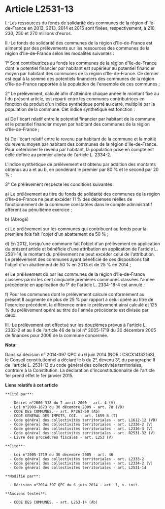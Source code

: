 # Article L2531-13

I.-Les ressources du fonds de solidarité des communes de la région d'Ile-de-France en 2012, 2013, 2014 et 2015 sont fixées,
respectivement, à 210, 230, 250 et 270 millions d'euros. 

II.-Le fonds de solidarité des communes de la région d'Ile-de-France est alimenté par des prélèvements sur les ressources des
communes de la région d'Ile-de-France selon les modalités suivantes : 

1° Sont contributrices au fonds les communes de la région d'Ile-de-France dont le potentiel financier par habitant est
supérieur au potentiel financier moyen par habitant des communes de la région d'Ile-de-France. Ce dernier est égal à la somme
des potentiels financiers des communes de la région d'Ile-de-France rapportée à la population de l'ensemble de ces
communes ; 

2° Le prélèvement, calculé afin d'atteindre chaque année le montant fixé au I du présent article, est réparti entre les
communes contributrices en fonction du produit d'un indice synthétique porté au carré, multiplié par la population de la
commune. Cet indice synthétique est fonction : 

a) De l'écart relatif entre le potentiel financier par habitant de la commune et le potentiel financier moyen par habitant
des communes de la région d'Ile-de-France ; 

b) De l'écart relatif entre le revenu par habitant de la commune et la moitié du revenu moyen par habitant des communes de la
région d'Ile-de-France. Pour déterminer le revenu par habitant, la population prise en compte est celle définie au premier
alinéa de l'article L. 2334-2. 

L'indice synthétique de prélèvement est obtenu par addition des montants obtenus au a et au b, en pondérant le premier par 80
% et le second par 20 % ; 

3° Ce prélèvement respecte les conditions suivantes : 

a) Le prélèvement au titre du fonds de solidarité des communes de la région d'Ile-de-France ne peut excéder 11 % des dépenses
réelles de fonctionnement de la commune constatées dans le compte administratif afférent au pénultième exercice ; 

b) (Abrogé)

c) Le prélèvement sur les communes qui contribuent au fonds pour la première fois fait l'objet d'un abattement de 50 % ; 

d) En 2012, lorsqu'une commune fait l'objet d'un prélèvement en application du présent article et bénéficie d'une attribution
en application de l'article L. 2531-14, le montant du prélèvement ne peut excéder celui de l'attribution. Le prélèvement des
communes ayant bénéficié de ces dispositions fait l'objet d'un abattement de 50 % en 2013 et de 25 % en 2014 ; 

e) Le prélèvement dû par les communes de la région d'Ile-de-France classées parmi les cent cinquante premières communes
classées l'année précédente en application du 1° de l'article L. 2334-18-4 est annulé ; 

f) Pour les communes dont le prélèvement calculé conformément au présent II augmente de plus de 25 % par rapport à celui
opéré au titre de l'exercice précédent, la différence entre le prélèvement ainsi calculé et 125 % du prélèvement opéré au
titre de l'année précédente est divisée par deux. 

III.-Le prélèvement est effectué sur les douzièmes prévus à l'article L. 2332-2 et au II de l'article 46 de la loi n°
2005-1719 du 30 décembre 2005 de finances pour 2006 de la commune concernée.

**Nota:**

Dans sa décision n° 2014-397 QPC du 6 juin 2014 (NOR : CSCX1413216S), le Conseil constitutionnel a déclaré le b du 2°, devenu
3°, du paragraphe II de l'article L. 2531-13 du code général des collectivités territoriales, contraire à la Constitution. La
déclaration d'inconstitutionnalité de l'article 1er prend effet le 1er janvier 2015.

**Liens relatifs à cet article**

	**Cité par**:

	  - Décret n°2000-318 du 7 avril 2000 - art. 4 (V)
	  - Loi n°2009-1673 du 30 décembre 2009 - art. 78 (VD)
	  - CODE DES COMMUNES. - art. R*263-50 (Ab)
	  - CODE GENERAL DES IMPOTS, CGI. - art. 1659 B (T)
	  - Code général des collectivités territoriales - art. L1612-12 (VD)
	  - Code général des collectivités territoriales - art. L2336-2 (V)
	  - Code général des collectivités territoriales - art. L2336-3 (V)
	  - Code général des collectivités territoriales - art. R2531-32 (V)
	  - Livre des procédures fiscales - art. L253 (V)

	**Cite**:

	  - Loi n°2005-1719 du 30 décembre 2005 - art. 46
	  - Code général des collectivités territoriales - art. L2333-2
	  - Code général des collectivités territoriales - art. L2334-2 (V)
	  - Code général des collectivités territoriales - art. L2531-14

	**Modifié par**:

	  - Décision n°2014-397 QPC du 6 juin 2014 - art. 1, v. init.

	**Anciens textes**:

	  - CODE DES COMMUNES. - art. L263-14 (Ab)
